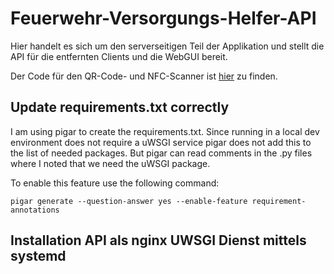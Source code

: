 # Feuerwehr-Versorgungs-Helfer-API

Hier handelt es sich um den serverseitigen Teil der Applikation und stellt die API für die entfernten Clients und die WebGUI bereit.

Der Code für den QR-Code- und NFC-Scanner ist [hier](https://github.com/magenbrot/Feuerwehr-Versorgungs-Helfer) zu finden.

## Update requirements.txt correctly

I am using pigar to create the requirements.txt. Since running in a local dev environment does not require a uWSGI service pigar does not add this to the list of needed packages. But pigar can read comments in the .py files where I noted that we need the uWSGI package.

To enable this feature use the following command:
```
pigar generate --question-answer yes --enable-feature requirement-annotations
```

## Installation API als nginx UWSGI Dienst mittels systemd
